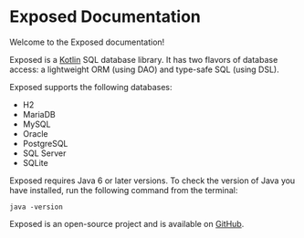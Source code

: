 # Exposed Documentation


Welcome to the Exposed documentation!

Exposed is a <a href="https://github.com/JetBrains/kotlin">Kotlin</a> SQL database library. It has two flavors of 
database access: a lightweight ORM (using DAO) and type-safe SQL (using DSL).  

Exposed supports the following databases:
* H2
* MariaDB
* MySQL
* Oracle
* PostgreSQL
* SQL Server
* SQLite

Exposed requires Java 6 or later versions. To check the version of Java you have installed, run the following command from the terminal:

```shell
java -version
```

Exposed is an open-source project and is available on <a href="https://github.com/JetBrains/Exposed">GitHub</a>.
